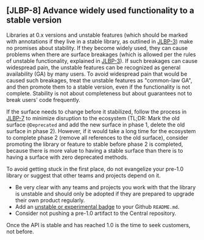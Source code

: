 [JLBP-8] Advance widely used functionality to a stable version
--------------------------------------------------------------

Libraries at 0.x versions and unstable features (which should be marked with
annotations if they live in a stable library, as outlined in
[JLBP-3](JLBP-3.md)) make no promises about stability. If they become widely
used, they can cause problems when there are surface breakages (which is allowed
per the rules of unstable functionality, explained in [JLBP-3](JLBP-3.md)).
If such breakages can cause widespread pain, the unstable features can be recognized
as general availability (GA) by many users.
To avoid widespread pain that would be caused such breakages, treat the unstable features as
"common-law GA", and then promote them to a stable version,
even if the functionality is not complete.
Stability is not about completeness but about guarantees not to break
users' code frequently.

If the surface needs to change before it stabilized, follow the process in
[JLBP-7](JLBP-7.md) to minimize disruption to the ecosystem (TL;DR: Mark the old
surface `@Deprecated` and add the new surface in phase 1, delete the old surface
in phase 2). However, if it would take a long time for the ecosystem to complete
phase 2 (remove all references to the old surface), consider promoting the
library or feature to stable before phase 2 is completed, because there is more
value to having a stable surface than there is to having a surface with zero
deprecated methods.

To avoid getting stuck in the first place, do not evangelize your pre-1.0 library
or suggest that other teams and projects depend on it. 

- Be very clear with any teams and projects you work with that the library is unstable
  and should only be adopted if they are prepared to upgrade their own product regularly.
- Add an [unstable or experimental badge](https://github.com/badges/stability-badges) 
  to your Github `README.md`.
- Consider not pushing a pre-1.0 artifact to the Central repository.

Once the API is stable and has reached 1.0 is the time to seek customers,
not before. 